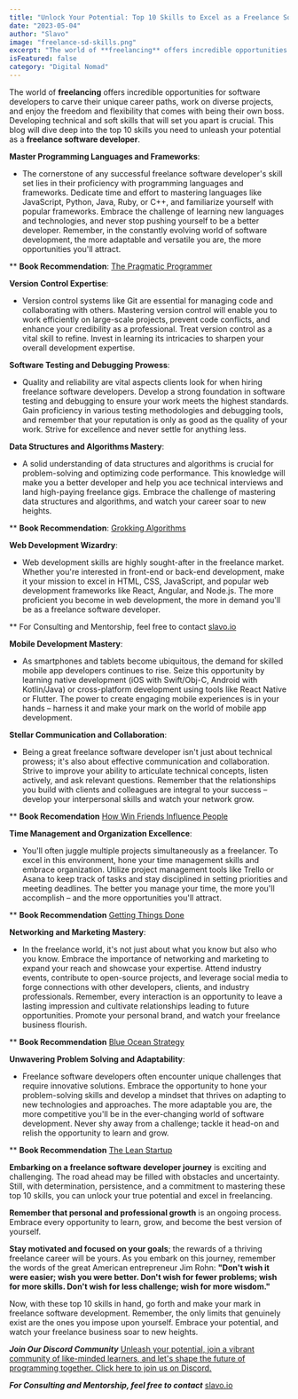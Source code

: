 ```yaml
---
title: "Unlock Your Potential: Top 10 Skills to Excel as a Freelance Software Developer"
date: "2023-05-04"
author: "Slavo"
image: "freelance-sd-skills.png"
excerpt: "The world of **freelancing** offers incredible opportunities for software developers to carve their unique career paths, work on diverse projects, and enjoy the freedom.."
isFeatured: false
category: "Digital Nomad"
---
```


The world of **freelancing** offers incredible opportunities for software developers to carve their unique career paths, work on diverse projects, and enjoy the freedom and flexibility that comes with being their own boss. Developing technical and soft skills that will set you apart is crucial. This blog will dive deep into the top 10 skills you need to unleash your potential as a **freelance software developer**.

**Master Programming Languages and Frameworks**:

- The cornerstone of any successful freelance software developer's skill set lies in their proficiency with programming languages and frameworks. Dedicate time and effort to mastering languages like JavaScript, Python, Java, Ruby, or C++, and familiarize yourself with popular frameworks. Embrace the challenge of learning new languages and technologies, and never stop pushing yourself to be a better developer. Remember, in the constantly evolving world of software development, the more adaptable and versatile you are, the more opportunities you'll attract.

\*\* **Book Recommendation**: [The Pragmatic Programmer](https://www.amazon.com/Pragmatic-Programmer-Journey-Anniversary-13-September-2019/dp/B0C1J5P635/ref=sr_1_1?keywords=pragmatic+programmer&qid=1683216989&s=books&sr=1-1&_encoding=UTF8&tag=prototypene06-20&linkCode=ur2&linkId=38f5fda307406370a5486a18108f2898&camp=1789&creative=9325&node=283155)

**Version Control Expertise**:

- Version control systems like Git are essential for managing code and collaborating with others. Mastering version control will enable you to work efficiently on large-scale projects, prevent code conflicts, and enhance your credibility as a professional. Treat version control as a vital skill to refine. Invest in learning its intricacies to sharpen your overall development expertise.

**Software Testing and Debugging Prowess**:

- Quality and reliability are vital aspects clients look for when hiring freelance software developers. Develop a strong foundation in software testing and debugging to ensure your work meets the highest standards. Gain proficiency in various testing methodologies and debugging tools, and remember that your reputation is only as good as the quality of your work. Strive for excellence and never settle for anything less.

**Data Structures and Algorithms Mastery**:

- A solid understanding of data structures and algorithms is crucial for problem-solving and optimizing code performance. This knowledge will make you a better developer and help you ace technical interviews and land high-paying freelance gigs. Embrace the challenge of mastering data structures and algorithms, and watch your career soar to new heights.

\*\* **Book Recommendation**: [Grokking Algorithms](https://www.amazon.com/Grokking-Algorithms-illustrated-programmers-curious-ebook/dp/B09781V6F7/ref=sr_1_4?crid=1H2BRNUH62995&keywords=algorithms&qid=1683217339&s=books&sprefix=algortihms%2Cstripbooks%2C86&sr=1-4&_encoding=UTF8&tag=prototypene06-20&linkCode=ur2&linkId=abb9017aa863e537ed45ccab6186e5e2&camp=1789&creative=9325&node=5)

**Web Development Wizardry**:

- Web development skills are highly sought-after in the freelance market. Whether you're interested in front-end or back-end development, make it your mission to excel in HTML, CSS, JavaScript, and popular web development frameworks like React, Angular, and Node.js. The more proficient you become in web development, the more in demand you'll be as a freelance software developer.

\*\* For Consulting and Mentorship, feel free to contact [slavo.io](https://slavo.io)

**Mobile Development Mastery**:

- As smartphones and tablets become ubiquitous, the demand for skilled mobile app developers continues to rise. Seize this opportunity by learning native development (iOS with Swift/Obj-C, Android with Kotlin/Java) or cross-platform development using tools like React Native or Flutter. The power to create engaging mobile experiences is in your hands – harness it and make your mark on the world of mobile app development.

**Stellar Communication and Collaboration**:

- Being a great freelance software developer isn't just about technical prowess; it's also about effective communication and collaboration. Strive to improve your ability to articulate technical concepts, listen actively, and ask relevant questions. Remember that the relationships you build with clients and colleagues are integral to your success – develop your interpersonal skills and watch your network grow.

\*\* **Book Recomendation** [How Win Friends Influence People](https://www.amazon.com/How-Win-Friends-Influence-People/dp/B0006IU7JK/ref=sr_1_1?keywords=how+to+win+friends+and+influence+people+book&qid=1683217696&s=books&sprefix=how+to+influence+fr%2Cstripbooks%2C91&sr=1-1&_encoding=UTF8&tag=prototypene06-20&linkCode=ur2&linkId=abb9017aa863e537ed45ccab6186e5e2&camp=1789&creative=9325&node=5)

**Time Management and Organization Excellence**:

- You'll often juggle multiple projects simultaneously as a freelancer. To excel in this environment, hone your time management skills and embrace organization. Utilize project management tools like Trello or Asana to keep track of tasks and stay disciplined in setting priorities and meeting deadlines. The better you manage your time, the more you'll accomplish – and the more opportunities you'll attract.

\*\* **Book Recommendation** [Getting Things Done](https://www.amazon.com/Getting-Things-Done-David-Allen-audiobook/dp/B01B6WSK5C/ref=sr_1_1?crid=38Y2DKCWRVSNQ&keywords=Getting+Things+Done&qid=1683217876&s=audible&sprefix=getting+things+done%2Caudible%2C130&sr=1-1&_encoding=UTF8&tag=prototypene06-20&linkCode=ur2&linkId=abb9017aa863e537ed45ccab6186e5e2&camp=1789&creative=9325&node=5)

**Networking and Marketing Mastery**:

- In the freelance world, it's not just about what you know but also who you know. Embrace the importance of networking and marketing to expand your reach and showcase your expertise. Attend industry events, contribute to open-source projects, and leverage social media to forge connections with other developers, clients, and industry professionals. Remember, every interaction is an opportunity to leave a lasting impression and cultivate relationships leading to future opportunities. Promote your personal brand, and watch your freelance business flourish.

\*\* **Book Recommendation** [Blue Ocean Strategy](https://www.amazon.com/Blue-Ocean-Strategy-Expanded-Uncontested/dp/B089DM3GZ9/ref=sr_1_1?crid=JA68256FEKDU&keywords=Blue+Ocean+Strategy&qid=1683218008&s=audible&sprefix=blue+ocean+strategy%2Caudible%2C88&sr=1-1&_encoding=UTF8&tag=prototypene06-20&linkCode=ur2&linkId=abb9017aa863e537ed45ccab6186e5e2&camp=1789&creative=9325&node=5)

**Unwavering Problem Solving and Adaptability**:

- Freelance software developers often encounter unique challenges that require innovative solutions. Embrace the opportunity to hone your problem-solving skills and develop a mindset that thrives on adapting to new technologies and approaches. The more adaptable you are, the more competitive you'll be in the ever-changing world of software development. Never shy away from a challenge; tackle it head-on and relish the opportunity to learn and grow.

\*\* **Book Recommendation** [The Lean Startup](https://www.amazon.com/The-Lean-Startup-Eric-Ries-audiobook/dp/B005MM7HY8/ref=sr_1_1?keywords=the+lean+startup&qid=1683218193&s=audible&sprefix=startup+%2Caudible%2C86&sr=1-1&_encoding=UTF8&tag=prototypene06-20&linkCode=ur2&linkId=abb9017aa863e537ed45ccab6186e5e2&camp=1789&creative=9325&node=5)

**Embarking on a freelance software developer journey** is exciting and challenging. The road ahead may be filled with obstacles and uncertainty. Still, with determination, persistence, and a commitment to mastering these top 10 skills, you can unlock your true potential and excel in freelancing.

**Remember that personal and professional growth** is an ongoing process. Embrace every opportunity to learn, grow, and become the best version of yourself.

**Stay motivated and focused on your goals**; the rewards of a thriving freelance career will be yours. As you embark on this journey, remember the words of the great American entrepreneur Jim Rohn:
**"Don't wish it were easier; wish you were better. Don't wish for fewer problems; wish for more skills. Don't wish for less challenge; wish for more wisdom."**

Now, with these top 10 skills in hand, go forth and make your mark in freelance software development. Remember, the only limits that genuinely exist are the ones you impose upon yourself. Embrace your potential, and watch your freelance business soar to new heights.

**_Join Our Discord Community_** [Unleash your potential, join a vibrant community of like-minded learners, and let's shape the future of programming together. Click here to join us on Discord.](https://discord.gg/rpfrPaAbFK)

**_For Consulting and Mentorship, feel free to contact_** [slavo.io](/contact)
